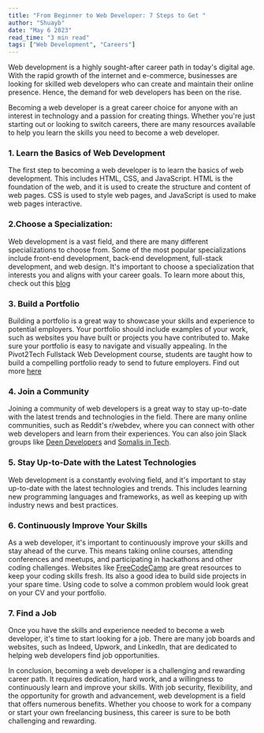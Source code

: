 ```yaml
---
title: "From Beginner to Web Developer: 7 Steps to Get "
author: "Shuayb"
date: "May 6 2023"
read_time: "3 min read"
tags: ["Web Development", "Careers"]
---
```


<!-- ![image](/images/freelance-review.png) -->

Web development is a highly sought-after career path in today's digital age. With the rapid growth of the internet and e-commerce, businesses are looking for skilled web developers who can create and maintain their online presence. Hence, the demand for web developers has been on the rise.

Becoming a web developer is a great career choice for anyone with an interest in technology and a passion for creating things. Whether you're just starting out or looking to switch careers, there are many resources available to help you learn the skills you need to become a web developer.

### 1. Learn the Basics of Web Development

The first step to becoming a web developer is to learn the basics of web development. This includes HTML, CSS, and JavaScript. HTML is the foundation of the web, and it is used to create the structure and content of web pages. CSS is used to style web pages, and JavaScript is used to make web pages interactive.

### 2.Choose a Specialization:

Web development is a vast field, and there are many different specializations to choose from. Some of the most popular specializations include front-end development, back-end development, full-stack development, and web design. It's important to choose a specialization that interests you and aligns with your career goals. To learn more about this, check out this [blog](/blog/what-are-the-different-roles-in-software-engineering-frontend-backend-and-fullstack)

### 3. Build a Portfolio

Building a portfolio is a great way to showcase your skills and experience to potential employers. Your portfolio should include examples of your work, such as websites you have built or projects you have contributed to. Make sure your portfolio is easy to navigate and visually appealing. In the Pivot2Tech Fullstack Web Development course, students are taught how to build a compelling portfolio ready to send to future employers. Find out more [here](/course-details)

### 4. Join a Community

Joining a community of web developers is a great way to stay up-to-date with the latest trends and technologies in the field. There are many online communities, such as Reddit's r/webdev, where you can connect with other web developers and learn from their experiences. You can also join Slack groups like [Deen Developers](https://deendevelopers.com/) and [Somalis in Tech](https://somalisintech.com/).

### 5. Stay Up-to-Date with the Latest Technologies

Web development is a constantly evolving field, and it's important to stay up-to-date with the latest technologies and trends. This includes learning new programming languages and frameworks, as well as keeping up with industry news and best practices.

### 6. Continuously Improve Your Skills

As a web developer, it's important to continuously improve your skills and stay ahead of the curve. This means taking online courses, attending conferences and meetups, and participating in hackathons and other coding challenges. Websites like [FreeCodeCamp](https://www.freecodecamp.org/) are great resources to keep your coding skills fresh. Its also a good idea to build side projects in your spare time. Using code to solve a common problem would look great on your CV and your portfolio.

### 7. Find a Job

Once you have the skills and experience needed to become a web developer, it's time to start looking for a job. There are many job boards and websites, such as Indeed, Upwork, and LinkedIn, that are dedicated to helping web developers find job opportunities.

In conclusion, becoming a web developer is a challenging and rewarding career path. It requires dedication, hard work, and a willingness to continuously learn and improve your skills. With job security, flexibility, and the opportunity for growth and advancement, web development is a field that offers numerous benefits. Whether you choose to work for a company or start your own freelancing business, this career is sure to be both challenging and rewarding.
